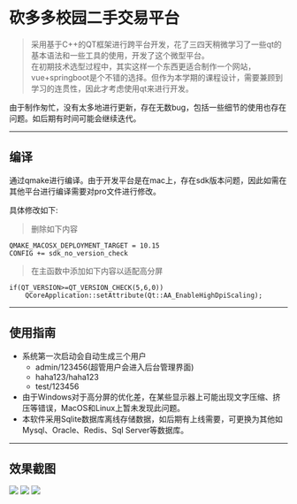 # 砍多多校园二手交易平台

> 采用基于C++的QT框架进行跨平台开发，花了三四天稍微学习了一些qt的基本语法和一些工具的使用，开发了这个微型平台。  
> 在初期技术选型过程中，其实这样一个东西更适合制作一个网站，vue+springboot是个不错的选择。但作为本学期的课程设计，需要兼顾到学习的连贯性，因此才考虑使用qt来进行开发。

由于制作匆忙，没有太多地进行更新，存在无数bug，包括一些细节的使用也存在问题。如后期有时间可能会继续迭代。

---

## 编译

通过qmake进行编译。由于开发平台是在mac上，存在sdk版本问题，因此如需在其他平台进行编译需要对pro文件进行修改。

具体修改如下:
> 删除如下内容
```
QMAKE_MACOSX_DEPLOYMENT_TARGET = 10.15
CONFIG += sdk_no_version_check
```
> 在主函数中添加如下内容以适配高分屏
```
if(QT_VERSION>=QT_VERSION_CHECK(5,6,0))
    QCoreApplication::setAttribute(Qt::AA_EnableHighDpiScaling);
```

---

## 使用指南

- 系统第一次启动会自动生成三个用户
    - admin/123456(超管用户会进入后台管理界面)
    - haha123/haha123
    - test/123456
- 由于Windows对于高分屏的优化差，在某些显示器上可能出现文字压缩、挤压等错误，MacOS和Linux上暂未发现此问题。
- 本软件采用Sqlite数据库离线存储数据，如后期有上线需要，可更换为其他如Mysql、Oracle、Redis、Sql Server等数据库。

---

## 效果截图
![](https://serverless-page-bucket-lv779z7b-1307395653.cos-website.ap-shanghai.myqcloud.com/qt_trading/1.png)
![](https://serverless-page-bucket-lv779z7b-1307395653.cos-website.ap-shanghai.myqcloud.com/qt_trading/2.png)
![](https://serverless-page-bucket-lv779z7b-1307395653.cos-website.ap-shanghai.myqcloud.com/qt_trading/3.png)